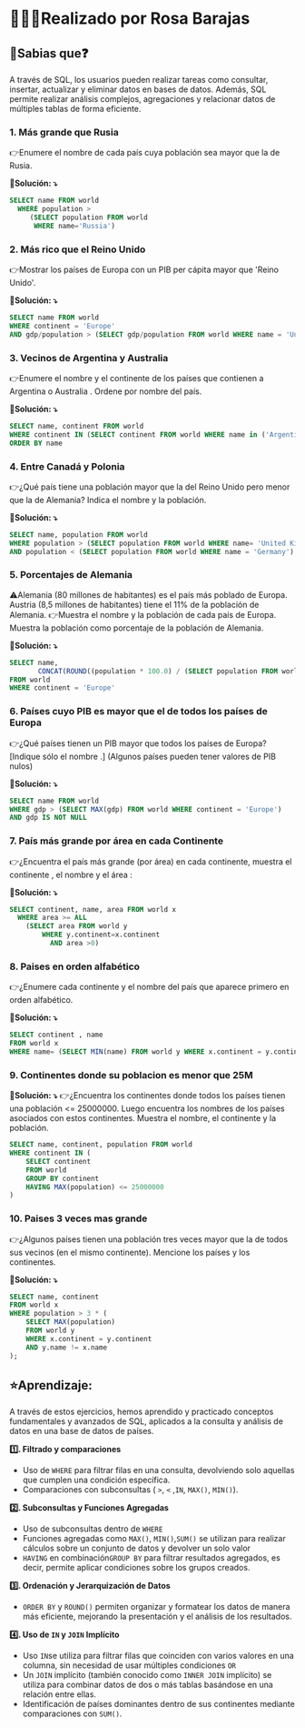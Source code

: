 # 🙋🏽‍♀️Realizado por Rosa Barajas

## 📌Sabias que❓
A través de SQL, los usuarios pueden realizar tareas como consultar, insertar, actualizar y eliminar datos en bases de datos. Además, SQL permite realizar análisis complejos, agregaciones y relacionar datos de múltiples tablas de forma eficiente.


### 1. Más grande que Rusia
👉Enumere el nombre de cada país cuya población sea mayor que la de Rusia.

**👀Solución:    ⤵️**
```sql
SELECT name FROM world
  WHERE population >
     (SELECT population FROM world
      WHERE name='Russia')
```


### 2. Más rico que el Reino Unido
👉Mostrar los países de Europa con un PIB per cápita mayor que 'Reino Unido'.

**👀Solución:    ⤵️**
```sql
SELECT name FROM world
WHERE continent = 'Europe' 
AND gdp/population > (SELECT gdp/population FROM world WHERE name = 'United Kingdom')
```

### 3. Vecinos de Argentina y Australia
👉Enumere el nombre y el continente de los países que contienen a Argentina o Australia . Ordene por nombre del país.

**👀Solución:    ⤵️**
```sql
SELECT name, continent FROM world
WHERE continent IN (SELECT continent FROM world WHERE name in ('Argentina',  'Australia'))
ORDER BY name
```

### 4. Entre Canadá y Polonia
👉¿Qué país tiene una población mayor que la del Reino Unido pero menor que la de Alemania? Indica el nombre y la población.

**👀Solución:    ⤵️**
```sql
SELECT name, population FROM world
WHERE population > (SELECT population FROM world WHERE name= 'United Kingdom') 
AND population < (SELECT population FROM world WHERE name = 'Germany')
```

### 5. Porcentajes de Alemania
⚠️Alemania (80 millones de habitantes) es el país más poblado de Europa. Austria (8,5 millones de habitantes) tiene el 11% de la población de Alemania.
👉Muestra el nombre y la población de cada país de Europa. Muestra la población como porcentaje de la población de Alemania.

**👀Solución:    ⤵️**
```sql
SELECT name,  
       CONCAT(ROUND((population * 100.0) / (SELECT population FROM world WHERE name = 'Germany'), 0), '%') AS percentage  
FROM world  
WHERE continent = 'Europe'
```

### 6. Países cuyo PIB es mayor que el de todos los países de Europa
👉¿Qué países tienen un PIB mayor que todos los países de Europa? [Indique sólo el nombre .] (Algunos países pueden tener valores de PIB nulos)

**👀Solución:    ⤵️**
```sql
SELECT name FROM world
WHERE gdp > (SELECT MAX(gdp) FROM world WHERE continent = 'Europe')
AND gdp IS NOT NULL
```

### 7. País más grande por área en cada Continente
👉¿Encuentra el país más grande (por área) en cada continente, muestra el continente , el nombre y el área :

**👀Solución:    ⤵️**
```sql
SELECT continent, name, area FROM world x
  WHERE area >= ALL
    (SELECT area FROM world y
        WHERE y.continent=x.continent
          AND area >0)
```

### 8.  Paises en orden alfabético
👉¿Enumere cada continente y el nombre del país que aparece primero en orden alfabético.

**👀Solución:    ⤵️**
```sql
SELECT continent , name
FROM world x
WHERE name= (SELECT MIN(name) FROM world y WHERE x.continent = y.continent)
```

### 9. Continentes donde su poblacion es menor que 25M 

**👀Solución:    ⤵️**
👉¿Encuentra los continentes donde todos los países tienen una población <= 25000000. Luego encuentra los nombres de los países asociados con estos continentes. Muestra el nombre, el continente y la población.
```sql
SELECT name, continent, population FROM world
WHERE continent IN (
    SELECT continent
    FROM world
    GROUP BY continent
    HAVING MAX(population) <= 25000000
)
```

### 10. Paises 3 veces mas grande
👉¿Algunos países tienen una población tres veces mayor que la de todos sus vecinos (en el mismo continente). Mencione los países y los continentes.

**👀Solución:    ⤵️**
```sql
SELECT name, continent
FROM world x
WHERE population > 3 * (
    SELECT MAX(population)
    FROM world y
    WHERE x.continent = y.continent
    AND y.name != x.name
);
```

## ⭐Aprendizaje: 
A través de estos ejercicios, hemos aprendido y practicado conceptos fundamentales y avanzados de SQL, aplicados a la consulta y análisis de datos en una base de datos de países.

**1️⃣. Filtrado y comparaciones**
- Uso de `WHERE` para filtrar filas en una consulta, devolviendo solo aquellas que cumplen una condición específica.
- Comparaciones con subconsultas (  `>`, `<` ,`IN`, `MAX()`, `MIN()`).

**2️⃣. Subconsultas y Funciones Agregadas**
- Uso de subconsultas dentro de `WHERE` 
- Funciones agregadas como `MAX()`, `MIN()`,`SUM()` se utilizan para realizar cálculos sobre un conjunto de datos y devolver un solo valor
- `HAVING` en combinación`GROUP BY` para filtrar resultados agregados, es decir, permite aplicar condiciones sobre los grupos creados.

**3️⃣. Ordenación y Jerarquización de Datos**
- `ORDER BY` y `ROUND()` permiten organizar y formatear los datos de manera más eficiente, mejorando la presentación y el análisis de los resultados.

**4️⃣. Uso de `IN` y `JOIN` Implícito**
- Uso `IN`se utiliza para filtrar filas que coinciden con varios valores en una columna, sin necesidad de usar múltiples condiciones `OR`
- Un `JOIN` implícito (también conocido como `INNER JOIN` implícito) se utiliza para combinar datos de dos o más tablas basándose en una relación entre ellas.
- Identificación de países dominantes dentro de sus continentes mediante comparaciones con `SUM()`.
